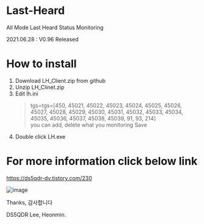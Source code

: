 # Last-Heard
All Mode Last Heard Status Monitoring

2021.06.28 : V0.96 Released

# How to install
1. Download LH_Client.zip from github
2. Unzip LH_Clinet.zip 
3. Edit lh.ini 
   > tgs=tgs=[450, 45021, 45022, 45023, 45024, 45025, 45026, 45027, 45028, 45029, 45030, 45031, 45032, 45033, 45034, 45035, 45036, 45037, 45038, 45039, 91, 93, 214]  
   > you can add, delete what you monitoring 
   > Save
4. Double click LH.exe 

# For more information click below link
https://ds5qdr-dv.tistory.com/230

![image](https://user-images.githubusercontent.com/64110724/123573831-a3d6ca00-d809-11eb-9b45-325d359911c5.png)


Thanks, 감사합니다

DS5QDR Lee, Heonmin.
